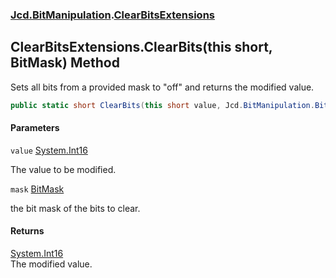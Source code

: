 ### [Jcd.BitManipulation](Jcd.BitManipulation.md 'Jcd.BitManipulation').[ClearBitsExtensions](Jcd.BitManipulation.ClearBitsExtensions.md 'Jcd.BitManipulation.ClearBitsExtensions')

## ClearBitsExtensions.ClearBits(this short, BitMask) Method

Sets all bits from a provided mask to "off" and returns the modified value.

```csharp
public static short ClearBits(this short value, Jcd.BitManipulation.BitMask mask);
```

#### Parameters

<a name='Jcd.BitManipulation.ClearBitsExtensions.ClearBits(thisshort,Jcd.BitManipulation.BitMask).value'></a>

`value` [System.Int16](https://docs.microsoft.com/en-us/dotnet/api/System.Int16 'System.Int16')

The value to be modified.

<a name='Jcd.BitManipulation.ClearBitsExtensions.ClearBits(thisshort,Jcd.BitManipulation.BitMask).mask'></a>

`mask` [BitMask](Jcd.BitManipulation.BitMask.md 'Jcd.BitManipulation.BitMask')

the bit mask of the bits to clear.

#### Returns

[System.Int16](https://docs.microsoft.com/en-us/dotnet/api/System.Int16 'System.Int16')  
The modified value.